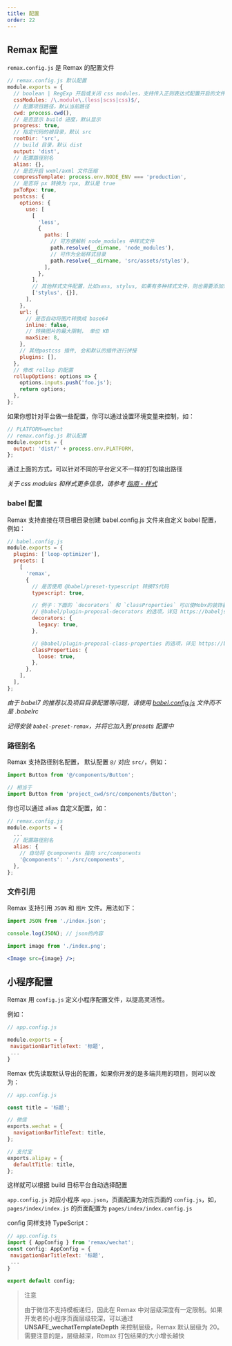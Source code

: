 ```yaml
---
title: 配置
order: 22
---
```


## Remax 配置

`remax.config.js` 是 Remax 的配置文件

```js
// remax.config.js 默认配置
module.exports = {
  // boolean | RegExp 开启或关闭 css modules，支持传入正则表达式配置开启的文件命名格式
  cssModules: /\.module\.(less|scss|css)$/,
  // 配置项目路径，默认当前路径
  cwd: process.cwd(),
  // 是否显示 build 进度，默认显示
  progress: true,
  // 指定代码的根目录，默认 src
  rootDir: 'src',
  // build 目录，默认 dist
  output: 'dist',
  // 配置路径别名
  alias: {},
  // 是否开启 wxml/axml 文件压缩
  compressTemplate: process.env.NODE_ENV === 'production',
  // 是否将 px 转换为 rpx, 默认是 true
  pxToRpx: true,
  postcss: {
    options: {
      use: [
        [
          'less',
          {
            paths: [
              // 可方便解析 node_modules 中样式文件
              path.resolve(__dirname, 'node_modules'),
              // 可作为全局样式目录
              path.resolve(__dirname, 'src/assets/styles'),
            ],
          },
        ],
        // 其他样式文件配置，比如sass, stylus, 如果有多种样式文件，则也需要添加对应配置
        ['stylus', {}],
      ],
    },
    url: {
      // 是否自动将图片转换成 base64
      inline: false,
      // 转换图片的最大限制， 单位 KB
      maxSize: 8,
    },
    // 其他postcss 插件, 会和默认的插件进行拼接
    plugins: [],
  },
  // 修改 rollup 的配置
  rollupOptions: options => {
    options.inputs.push('foo.js');
    return options;
  },
};
```

如果你想针对平台做一些配置，你可以通过设置环境变量来控制，如：

```js
// PLATFORM=wechat
// remax.config.js 默认配置
module.exports = {
  output: 'dist/' + process.env.PLATFORM,
};
```

通过上面的方式，可以针对不同的平台定义不一样的打包输出路径

_关于 css modules 和样式更多信息，请参考 [指南 - 样式](/guide/style)_

### babel 配置

Remax 支持直接在项目根目录创建 babel.config.js 文件来自定义 babel 配置，例如：

```js
// babel.config.js
module.exports = {
  plugins: ['loop-optimizer'],
  presets: [
    [
      'remax',
      {
        // 是否使用 @babel/preset-typescript 转换TS代码
        typescript: true,

        // 例子：下面的 `decorators` 和 `classProperties` 可以使Mobx的装饰器能正常工作
        // @babel/plugin-proposal-decorators 的选项，详见 https://babeljs.io/docs/en/babel-plugin-proposal-decorators
        decorators: {
          legacy: true,
        },

        // @babel/plugin-proposal-class-properties 的选项，详见 https://babeljs.io/docs/en/babel-plugin-proposal-class-properties
        classProperties: {
          loose: true,
        },
      },
    ],
  ],
};
```

_由于 babel7 的推荐以及项目目录配置等问题，请使用 [babel.config.js](https://babeljs.io/docs/en/configuration#babelconfigjs) 文件而不是 .babelrc_

_记得安装 `babel-preset-remax`，并将它加入到 presets 配置中_

### 路径别名

Remax 支持路径别名配置， 默认配置 `@/` 对应 `src/`，例如：

```js
import Button from '@/components/Button';

// 相当于
import Button from 'project_cwd/src/components/Button';
```

你也可以通过 alias 自定义配置，如：

```js
// remax.config.js
module.exports = {
  ...
  // 配置路径别名
  alias: {
    // 自动将 @components 指向 src/components
    '@components': './src/components',
  },
};
```

### 文件引用

Remax 支持引用 `JSON` 和 `图片` 文件。用法如下：

```js
import JSON from './index.json';

console.log(JSON); // json的内容
```

```jsx
import image from './index.png';

<Image src={image} />;
```

## 小程序配置

Remax 用 `config.js` 定义小程序配置文件，以提高灵活性。

例如：

```js
// app.config.js

module.exports = {
 navigationBarTitleText: '标题',
 ...
}
```

Remax 优先读取默认导出的配置，如果你开发的是多端共用的项目，则可以改为：

```js
// app.config.js

const title = '标题';

// 微信
exports.wechat = {
  navigationBarTitleText: title,
};

// 支付宝
exports.alipay = {
  defaultTitle: title,
};
```

这样就可以根据 build 目标平台自动选择配置

`app.config.js` 对应小程序 `app.json`，页面配置为对应页面的 `config.js`，如，`pages/index/index.js` 的页面配置为 `pages/index/index.config.js`

config 同样支持 TypeScript：

```js
// app.config.ts
import { AppConfig } from 'remax/wechat';
const config: AppConfig = {
 navigationBarTitleText: '标题',
 ...
}

export default config;
```

> 注意
>
> 由于微信不支持模板递归，因此在 Remax 中对层级深度有一定限制。如果开发者的小程序页面层级较深，可以通过 **UNSAFE_wechatTemplateDepth** 来控制层级，Remax 默认层级为 20。需要注意的是，层级越深，Remax 打包结果的大小增长越快
